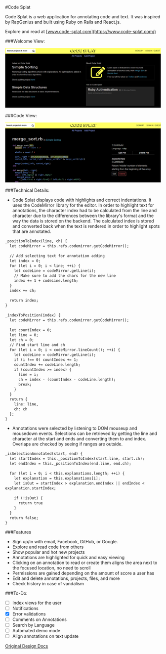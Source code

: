 #Code Splat

Code Splat is a web application for annotating code and text. It was inspired by RapGenius and built using Ruby on Rails and React.js.

Explore and read at [www.code-splat.com](https://www.code-splat.com/)

###Welcome View:

![welcome]

###Code View:

![code]

###Technical Details:
* Code Splat displays code with highlights and correct indentations. It uses the CodeMirror library for the editor. In order to highlight text for annotations, the character index had to be calculated from the line and character due to the differences between the library's format and the way the data is stored on the backend. The calculated index is stored and converted back when the text is rendered in order to highlight spots that are annotated.

```
_positionToIndex(line, ch) {
  let codeMirror = this.refs.codemirror.getCodeMirror();

  // Add selecting text for annotation adding
  let index = 0;
  for (let i = 0; i < line; ++i) {
    let codeLine = codeMirror.getLine(i);
    // Make sure to add the chars for the new line
    index += 1 + codeLine.length;
  }
  index += ch;

  return index;
}

_indexToPosition(index) {
  let codeMirror = this.refs.codemirror.getCodeMirror();

  let countIndex = 0;
  let line = 0;
  let ch = 0;
  // Find start line and ch
  for (let i = 0; i < codeMirror.lineCount(); ++i) {
    let codeLine = codeMirror.getLine(i);
    if (i !== 0) countIndex += 1;
    countIndex += codeLine.length;
    if (countIndex >= index) {
      line = i;
      ch = index - (countIndex - codeLine.length);
      break;
    }
  }
  return {
    line: line,
    ch: ch
  };
}
```

* Annotations were selected by listening to DOM mouseup and mousedown events. Selections can be retrieved by getting the line and character at the start and ends and converting them to and index. Overlaps are checked by seeing if ranges are outside.

```
_isSelectionAnnotated(start, end) {
  let startIndex = this._positionToIndex(start.line, start.ch);
  let endIndex = this._positionToIndex(end.line, end.ch);

  for (let i = 0; i < this.explanations.length; ++i) {
    let explanation = this.explanations[i];
    let isOut = startIndex > explanation.endIndex || endIndex < explanation.startIndex;

    if (!isOut) {
      return true
    }
  }
  return false;
}
```

###Features
* Sign up/in with email, Facebook, GitHub, or Google.
* Explore and read code from others
* Show popular and hot new projects
* Annotations are highlighted for quick and easy viewing
* Clicking on an annotation to read or create them aligns the area next to the focused location, no need to scroll
* Permissions are gained depending on the amount of score a user has
* Edit and delete annotations, projects, files, and more
* Check history in case of vandalism

###To-Do:
* [ ] Index views for the user
* [ ] Notifications
* [x] Error validations
* [ ] Comments on Annotations
* [ ] Search by Language
* [ ] Automated demo mode
* [ ] Align annotations on text update

[Original Design Docs](./docs/README.md)

[welcome]: ./docs/images/welcome.png
[code]: ./docs/images/code.png
